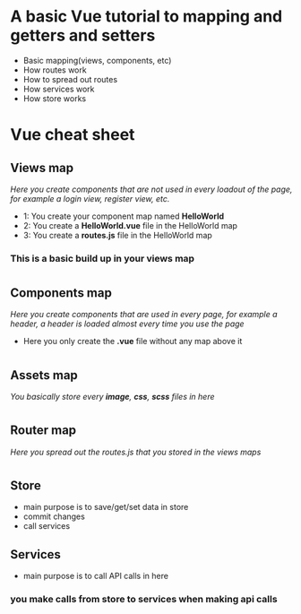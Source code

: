 # A basic Vue tutorial to mapping and getters and setters
- Basic mapping(views, components, etc)
- How routes work
- How to spread out routes
- How services work
- How store works


# Vue cheat sheet

## **Views map**
*Here you create components that are not used in every loadout of the page, for example a login view, register view, etc.*
- 1: You create your component map named **HelloWorld**
- 2: You create a **HelloWorld.vue** file in the HelloWorld map
- 3: You create a **routes.js** file in the HelloWorld map
### **This is a basic build up in your views map**

#
## **Components map**
*Here you create components that are used in every page, for example a header, a header is loaded almost every time you use the page*
- Here you only create the **.vue** file without any map above it

#
## **Assets map**
*You basically store every **image**, **css**, **scss** files in here*


#

## **Router map**
*Here you spread out the routes.js that you stored in the views maps*

#
## **Store**
- main purpose is to save/get/set data in store
- commit changes
- call services

## **Services**
- main purpose is to call API calls in here
### **you make calls from store to services when making api calls**

#
